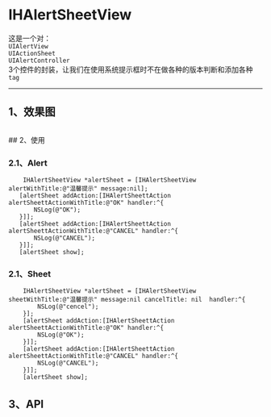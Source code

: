 # IHAlertSheetView

这是一个对：  
 `UIAlertView`   
 `UIActionSheet`  
 `UIAlertController`  
 3个控件的封装，让我们在使用系统提示框时不在做各种的版本判断和添加各种`tag`
 
 ---
 
## 1、效果图
<p><img src="http://images2015.cnblogs.com/blog/724434/201610/724434-20161008160125442-1675795494.gif" alt="" /></p> 
## 2、使用
 
### 2.1、Alert
 ```
     IHAlertSheetView *alertSheet = [IHAlertSheetView alertWithTitle:@"温馨提示" message:nil];
    [alertSheet addAction:[IHAlertSheettAction alertSheettActionWithTitle:@"OK" handler:^{
        NSLog(@"OK");
    }]];
    [alertSheet addAction:[IHAlertSheettAction alertSheettActionWithTitle:@"CANCEL" handler:^{
        NSLog(@"CANCEL");
    }]];
    [alertSheet show];
```
### 2.1、Sheet
```
	IHAlertSheetView *alertSheet = [IHAlertSheetView sheetWithTitle:@"温馨提示" message:nil cancelTitle: nil  handler:^{
        NSLog(@"cencel");
    }];
    [alertSheet addAction:[IHAlertSheettAction alertSheettActionWithTitle:@"OK" handler:^{
        NSLog(@"OK");
    }]];
    [alertSheet addAction:[IHAlertSheettAction alertSheettActionWithTitle:@"CANCEL" handler:^{
        NSLog(@"CANCEL");
    }]];
    [alertSheet show];
```
## 3、API
   <p><img src="http://images2015.cnblogs.com/blog/724434/201610/724434-20161008153831114-623641417.png" alt="" /></p>


